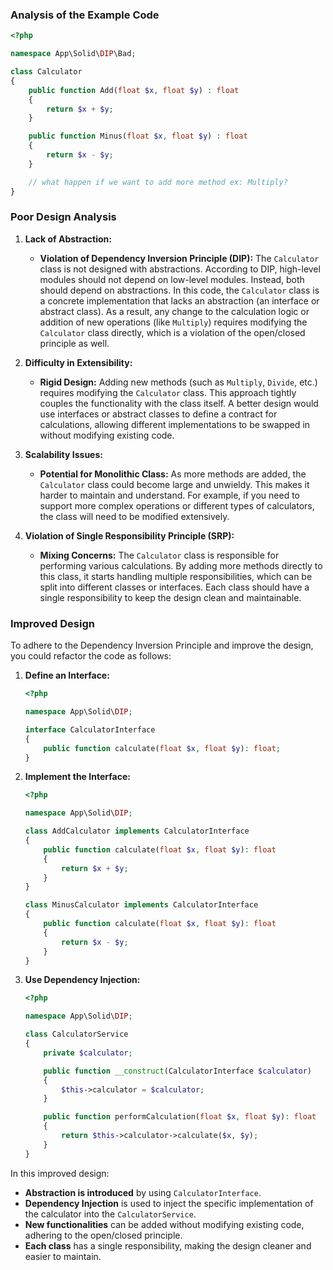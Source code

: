 ### Analysis of the Example Code

```php
<?php

namespace App\Solid\DIP\Bad;

class Calculator
{
    public function Add(float $x, float $y) : float
    {
        return $x + $y;
    }

    public function Minus(float $x, float $y) : float
    {
        return $x - $y;
    }

    // what happen if we want to add more method ex: Multiply?
}
```

### Poor Design Analysis

1. **Lack of Abstraction:**
    - **Violation of Dependency Inversion Principle (DIP):** The `Calculator` class is not designed with abstractions. According to DIP, high-level modules should not depend on low-level modules. Instead, both should depend on abstractions. In this code, the `Calculator` class is a concrete implementation that lacks an abstraction (an interface or abstract class). As a result, any change to the calculation logic or addition of new operations (like `Multiply`) requires modifying the `Calculator` class directly, which is a violation of the open/closed principle as well.

2. **Difficulty in Extensibility:**
    - **Rigid Design:** Adding new methods (such as `Multiply`, `Divide`, etc.) requires modifying the `Calculator` class. This approach tightly couples the functionality with the class itself. A better design would use interfaces or abstract classes to define a contract for calculations, allowing different implementations to be swapped in without modifying existing code.

3. **Scalability Issues:**
    - **Potential for Monolithic Class:** As more methods are added, the `Calculator` class could become large and unwieldy. This makes it harder to maintain and understand. For example, if you need to support more complex operations or different types of calculators, the class will need to be modified extensively.

4. **Violation of Single Responsibility Principle (SRP):**
    - **Mixing Concerns:** The `Calculator` class is responsible for performing various calculations. By adding more methods directly to this class, it starts handling multiple responsibilities, which can be split into different classes or interfaces. Each class should have a single responsibility to keep the design clean and maintainable.

### Improved Design

To adhere to the Dependency Inversion Principle and improve the design, you could refactor the code as follows:

1. **Define an Interface:**

   ```php
   <?php

   namespace App\Solid\DIP;

   interface CalculatorInterface
   {
       public function calculate(float $x, float $y): float;
   }
   ```

2. **Implement the Interface:**

   ```php
   <?php

   namespace App\Solid\DIP;

   class AddCalculator implements CalculatorInterface
   {
       public function calculate(float $x, float $y): float
       {
           return $x + $y;
       }
   }

   class MinusCalculator implements CalculatorInterface
   {
       public function calculate(float $x, float $y): float
       {
           return $x - $y;
       }
   }
   ```

3. **Use Dependency Injection:**

   ```php
   <?php

   namespace App\Solid\DIP;

   class CalculatorService
   {
       private $calculator;

       public function __construct(CalculatorInterface $calculator)
       {
           $this->calculator = $calculator;
       }

       public function performCalculation(float $x, float $y): float
       {
           return $this->calculator->calculate($x, $y);
       }
   }
   ```

In this improved design:

- **Abstraction is introduced** by using `CalculatorInterface`.
- **Dependency Injection** is used to inject the specific implementation of the calculator into the `CalculatorService`.
- **New functionalities** can be added without modifying existing code, adhering to the open/closed principle.
- **Each class** has a single responsibility, making the design cleaner and easier to maintain.
